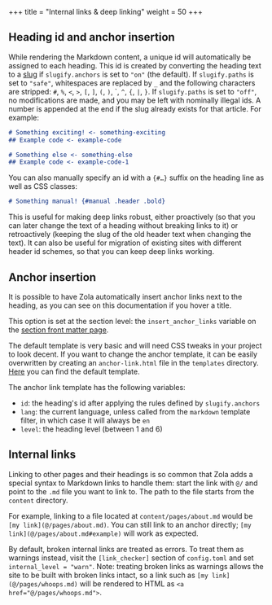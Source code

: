 +++
title = "Internal links & deep linking"
weight = 50
+++

## Heading id and anchor insertion
While rendering the Markdown content, a unique id will automatically be assigned to each heading. 
This id is created by converting the heading text to a [slug](https://en.wikipedia.org/wiki/Semantic_URL#Slug) if `slugify.anchors` is set to `"on"` (the default).
If `slugify.paths` is set to `"safe"`, whitespaces are replaced by `_` and the following characters are stripped: `#`, `%`, `<`, `>`, `[`, `]`, `(`, `)`, \`, `^`, `{`, `|`, `}`.
If `slugify.paths` is set to `"off"`, no modifications are made, and you may be left with nominally illegal ids.
A number is appended at the end if the slug already exists for that article.
For example:

```md
# Something exciting! <- something-exciting
## Example code <- example-code

# Something else <- something-else
## Example code <- example-code-1
```

You can also manually specify an id with a `{#…}` suffix on the heading line as well as CSS classes:

```md
# Something manual! {#manual .header .bold}
```

This is useful for making deep links robust, either proactively (so that you can later change the text of a heading
without breaking links to it) or retroactively (keeping the slug of the old header text when changing the text). It
can also be useful for migration of existing sites with different header id schemes, so that you can keep deep
links working.

## Anchor insertion
It is possible to have Zola automatically insert anchor links next to the heading, as you can see on this documentation
if you hover a title.

This option is set at the section level: the `insert_anchor_links` variable on the
[section front matter page](@/documentation/content/section.md#front-matter).

The default template is very basic and will need CSS tweaks in your project to look decent.
If you want to change the anchor template, it can be easily overwritten by
creating an `anchor-link.html` file in the `templates` directory. [Here](https://github.com/getzola/zola/blob/master/components/templates/src/builtins/anchor-link.html) you can find the default template.

The anchor link template has the following variables:

- `id`: the heading's id after applying the rules defined by `slugify.anchors`
- `lang`: the current language, unless called from the `markdown` template filter, in which case it will always be `en`
- `level`: the heading level (between 1 and 6)

## Internal links
Linking to other pages and their headings is so common that Zola adds a
special syntax to Markdown links to handle them: start the link with `@/` and point to the `.md` file you want
to link to. The path to the file starts from the `content` directory.

For example, linking to a file located at `content/pages/about.md` would be `[my link](@/pages/about.md)`.
You can still link to an anchor directly; `[my link](@/pages/about.md#example)` will work as expected.

By default, broken internal links are treated as errors.  To treat them as warnings instead, visit the `[link_checker]` section of `config.toml` and set `internal_level = "warn"`.  Note: treating broken links as warnings allows the site to be built with broken links intact, so a link such as `[my link](@/pages/whoops.md)` will be rendered to HTML as `<a href="@/pages/whoops.md">`.
